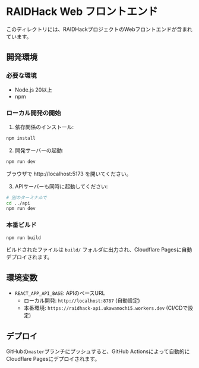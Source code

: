 # RAIDHack Web フロントエンド

このディレクトリには、RAIDHackプロジェクトのWebフロントエンドが含まれています。

## 開発環境

### 必要な環境
- Node.js 20以上
- npm

### ローカル開発の開始

1. 依存関係のインストール:
```bash
npm install
```

2. 開発サーバーの起動:
```bash
npm run dev
```
ブラウザで http://localhost:5173 を開いてください。

3. APIサーバーも同時に起動してください:
```bash
# 別のターミナルで
cd ../api
npm run dev
```

### 本番ビルド

```bash
npm run build
```

ビルドされたファイルは `build/` フォルダに出力され、Cloudflare Pagesに自動デプロイされます。

## 環境変数

- `REACT_APP_API_BASE`: APIのベースURL
  - ローカル開発: `http://localhost:8787` (自動設定)
  - 本番環境: `https://raidhack-api.ukawamochi5.workers.dev` (CI/CDで設定)

## デプロイ

GitHubの`master`ブランチにプッシュすると、GitHub Actionsによって自動的にCloudflare Pagesにデプロイされます。
